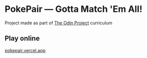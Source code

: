 # PokePair &mdash; Gotta Match 'Em All!

Project made as part of [The Odin Project](https://www.theodinproject.com/) curriculum

## Play online
[pokepair.vercel.app](https://pokepair.vercel.app)




